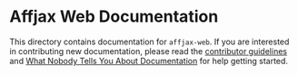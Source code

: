 # Affjax Web Documentation

This directory contains documentation for `affjax-web`. If you are interested in contributing new documentation, please read the [contributor guidelines](../CONTRIBUTING.md) and [What Nobody Tells You About Documentation](https://documentation.divio.com) for help getting started.
